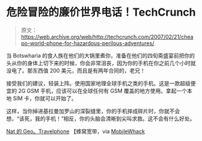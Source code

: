# 危险冒险的廉价世界电话！TechCrunch

> 原文：<https://web.archive.org/web/http://techcrunch.com/2007/02/21/cheapo-world-phone-for-hazardous-perilous-adventures/>

当 Botswharia 的食人族在他们的大锅里煮你，准备在他们的四旬斋盛宴前把你的头从你的身体上切下来的时候，你会非常沮丧，因为你的手机在你之前几个小时就没电了。那东西值 200 美元，而且是有两年合同的，老兄！

接受我们的建议，轻装上阵。使用国家地理全球手机之类的手机。这是一款超级便宜的 2G GSM 手机，应该可以在全球任何有 GSM 覆盖的地方使用。拿起一个本地 SIM 卡，你就可以开始了。

这样，当你掉进基拉曼加罗山的深裂缝里，你的手机摔成碎片时，你就不会想，“该死，我的手机！”相反，你的头脑会清晰到尖叫求救。这不会有什么好处。

[Nat 的 Geo。Travelphone](https://web.archive.org/web/20160405194200/http://www.cellularabroad.com/travelphone.php) 【蜂窝宽带，via [MobileWhack](https://web.archive.org/web/20160405194200/http://www.mobilewhack.com/national-geographics-affordable-global-cell-phone/)